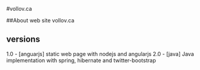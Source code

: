 #vollov.ca

##About
web site vollov.ca

## versions
1.0 - [anguarjs] static web page with nodejs and angularjs
2.0 - [java] Java implementation with spring, hibernate and twitter-bootstrap
